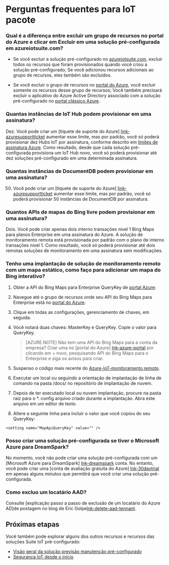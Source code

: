<properties
  pageTitle="Pacote do Azure IoT perguntas Frequentes | Microsoft Azure"
  description="Perguntas frequentes para IoT pacote"
  services=""
  suite="iot-suite"
  documentationCenter=""
  authors="aguilaaj"
  manager="timlt"
  editor=""/>

<tags
  ms.service="iot-suite"
  ms.devlang="na"
  ms.topic="article"
  ms.tgt_pltfrm="na"
  ms.workload="na"
  ms.date="09/26/2016"
  ms.author="araguila"/>
   
# <a name="frequently-asked-questions-for-iot-suite"></a>Perguntas frequentes para IoT pacote

### <a name="whats-the-difference-between-deleting-a-resource-group-in-the-azure-portal-and-clicking-delete-on-a-preconfigured-solution-in-azureiotsuitecom"></a>Qual é a diferença entre excluir um grupo de recursos no portal do Azure e clicar em Excluir em uma solução pré-configurada em azureiotsuite.com?

- Se você excluir a solução pré-configurado no [azureiotsuite.com][lnk-azureiotsuite], excluir todos os recursos que foram provisionados quando você criou a solução pré-configurado; Se você adicionou recursos adicionais ao grupo de recursos, eles também são excluídos. 

- Se você excluir o grupo de recursos no [portal do Azure][lnk-azure-portal], você excluir somente os recursos desse grupo de recursos; Você também precisará excluir o aplicativo do Azure Active Directory associado com a solução pré-configurado no [portal clássico Azure][lnk-classic-portal].

### <a name="how-many-iot-hub-instances-can-i-provision-in-a-subscription"></a>Quantas instâncias de IoT Hub podem provisionar em uma assinatura? 

Dez. Você pode criar um [tíquete de suporte do Azure] [ link-azuresupportticket] aumentar esse limite, mas por padrão, você só poderá provisionar dez Hubs IoT por assinatura, conforme descrito em [limites de assinatura Azure][link-azuresublimits]. Como resultado, desde que cada solução pré-configurada provisiona um IoT Hub novo, você só poderá provisionar até dez soluções pré-configurado em uma determinada assinatura. 

### <a name="how-many-documentdb-instances-can-i-provision-in-a-subscription"></a>Quantas instâncias de DocumentDB podem provisionar em uma assinatura?

50. Você pode criar um [tíquete de suporte do Azure] [ link-azuresupportticket] aumentar esse limite, mas por padrão, você só poderá provisionar 50 instâncias de DocumentDB por assinatura. 

### <a name="how-many-free-bing-maps-apis-can-i-provision-in-a-subscription"></a>Quantos APIs de mapas do Bing livre podem provisionar em uma assinatura?

Dois. Você pode criar apenas dois interno transações nível 1 Bing Maps para planos Enterprise em uma assinatura do Azure. A solução de monitoramento remota está provisionada por padrão com o plano de interno transações nível 1. Como resultado, você só poderá provisionar até dois remotas soluções de monitoramento em uma assinatura sem modificações.

### <a name="i-have-a-remote-monitoring-solution-deployment-with-a-static-map-how-do-i-add-an-interactive-bing-map"></a>Tenho uma implantação de solução de monitoramento remoto com um mapa estático, como faço para adicionar um mapa do Bing interativo? 
1. Obter a API do Bing Maps para Enterprise QueryKey de [portal Azure][lnk-azure-portal]: 
 1. Navegue até o grupo de recursos onde seu API do Bing Maps para Enterprise está no [portal do Azure][lnk-azure-portal].
 2. Clique em todas as configurações, gerenciamento de chaves, em seguida. 
 3. Você notará duas chaves: MasterKey e QueryKey. Copie o valor para QueryKey.

     > [AZURE.NOTE] Não tem uma API do Bing Maps para a conta da empresa? Criar uma no [portal do Azure] [ lnk-azure-portal] por clicando em + novo, pesquisando API do Bing Maps para o Enterprise e siga os avisos para criar.

2. Suspenso o código mais recente do [Azure-IoT-monitoramento remoto][lnk-remote-monitoring-github].

3. Executar um local ou seguindo a orientação de implantação de linha de comando na pasta /docs/ no repositório de implantação de nuvem. 

4. Depois de ter executado local ou nuvem implantação, procure na pasta raiz para o *. config arquivo criado durante a implantação. Abra este arquivo em um editor de texto. 

5. Altere a seguinte linha para incluir o valor que você copiou do seu QueryKey: 
   
  `<setting name="MapApiQueryKey" value="" />`

### <a name="can-i-create-a-preconfigured-solution-if-i-have-microsoft-azure-for-dreamspark"></a>Posso criar uma solução pré-configurada se tiver o Microsoft Azure para DreamSpark?
No momento, você não pode criar uma solução pré-configurada com um [Microsoft Azure para DreamSpark] [ lnk-dreamspark] conta. No entanto, você pode criar uma [conta de avaliação gratuita do Azure] [ lnk-30daytrial] em apenas alguns minutos que permitirá que você criar uma solução pré-configurada.

### <a name="how-do-i-delete-an-aad-tenant"></a>Como excluo um locatário AAD?

Consulte [explicação passo a passo de exclusão de um locatário do Azure AD]de postagem no blog de Eric Golpe[lnk-delete-aad-tennant].

## <a name="next-steps"></a>Próximas etapas

Você também pode explorar alguns dos outros recursos e recursos das soluções Suite IoT pré-configurado:

- [Visão geral da solução previsão manutenção pré-configurado][lnk-predictive-overview]
- [Segurança IoT desde o início][lnk-security-groundup]

[lnk-predictive-overview]: iot-suite-predictive-overview.md
[lnk-security-groundup]: securing-iot-ground-up.md

[link-azuresupportticket]: https://portal.azure.com/#blade/Microsoft_Azure_Support/HelpAndSupportBlade 
[link-azuresublimits]: https://azure.microsoft.com/documentation/articles/azure-subscription-service-limits/#iot-hub-limits
[lnk-azure-portal]: https://portal.azure.com
[lnk-azureiotsuite]: https://www.azureiotsuite.com/
[lnk-classic-portal]: https://manage.windowsazure.com
[lnk-remote-monitoring-github]: https://github.com/Azure/azure-iot-remote-monitoring 
[lnk-dreamspark]: https://www.dreamspark.com/Product/Product.aspx?productid=99 
[lnk-30daytrial]: https://azure.microsoft.com/free/
[lnk-delete-aad-tennant]: http://blogs.msdn.com/b/ericgolpe/archive/2015/04/30/walkthrough-of-deleting-an-azure-ad-tenant.aspx
